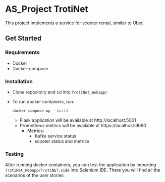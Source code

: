 # AS_Project TrotiNet
This project implements a service for scooter rental, similar to Uber. 
## Get Started
### Requirements
- Docker
- Docker-compose

### Installation
- Clone repository and cd into `TrotiNet_Webapp/`
- To run docker containers, run:

    ```bash
    docker compose up --build
    ```
    - Flask application will be available at http://localhost:5001
    - Prometheus metrics will be available at https://localhost:9090
        - Metrics:
            - Kafka service status 
            - scooter status and metrics

### Testing
After running docker containers, you can test the application by importing `TrotiNet_Webapp/TrotiNET.side` into Selenium IDE. There you will find all the scenarios of the user stories.